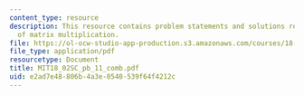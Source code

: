 ```yaml
---
content_type: resource
description: This resource contains problem statements and solutions related to meaning
  of matrix multiplication.
file: https://ol-ocw-studio-app-production.s3.amazonaws.com/courses/18-02sc-multivariable-calculus-fall-2010/e2ad7e48806b4a3e0540539f64f4212c_MIT18_02SC_pb_11_comb.pdf
file_type: application/pdf
resourcetype: Document
title: MIT18_02SC_pb_11_comb.pdf
uid: e2ad7e48-806b-4a3e-0540-539f64f4212c
---
```

